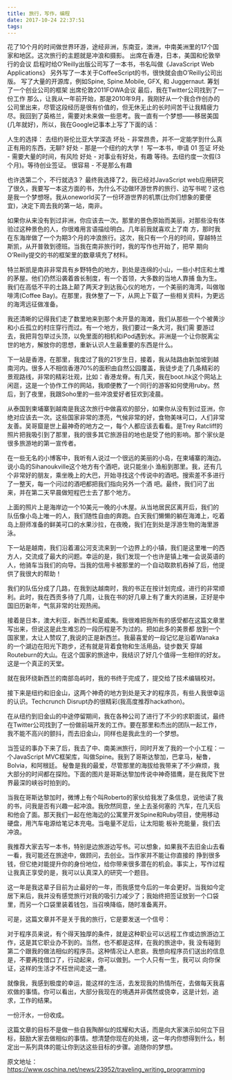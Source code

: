 ```yaml
---
title: 旅行，写作，编程
date: 2017-10-24 22:37:51
tags:
---
```


花了10个月的时间做世界环游，途经非洲，东南亚，澳洲，中南美洲里的17个国家和地区。这次旅行的主题就是冲浪和摄影。
出席在香港，日本，美国和伦敦举行的会议
启程时给O’Reilly出版公司写了一本书，书名叫做《JavaScript Web Applications》
另外写了一本关于CoffeeScript的书，很快就会由O’Reilly公司出版。
写了大量的开源库，例如Spine, Spine.Mobile, GFX, 和 Juggernaut.
筹划了一个创业公司的框架
出席伦敦2011FOWA会议
最后，我在Twitter公司找到了一份工作
那么，让我从一年前开始，那是2010年9月，我刚好从一个我合作创办的公司里出来，尽管这段经历是很有价值的，但无休无止的长时间苦干让我精疲力 尽。我回到了英格兰，需要对未来做一些思考。我一直有一个梦想——移居美国(几年就好)，所以，我在Google记事本上写了下面的话：

人生的选择：
去纽约哥伦比亚大学深造
坏处 - 非常昂贵，并不一定能学到什么真正有用的东西，无聊?
好处 - 那是一个纽约的大学！
写一本书，申请 01 签证
坏处 - 需要大量的时间，有风险
好处 - 对事业有好处，有趣
等待。去纽约度一次假(3个月)。等待创业签证。
很容易 - 不是那么有趣

也许选第二个，不行就选3？
最终我选择了2，我已经对JavaScript web应用研究了很久，我要写一本这方面的书，为什么不边做环游世界的旅行、边写书呢？这也是我一个梦想呀。我从oneworld买了一份环游世界的机票(比你们想象的要便宜)，决定下周去我的第一站，南非。

如果你从来没有到过非洲，你应该去一次。那里的景色原始而美丽，对那些没有体验过这种景色的人，你很难用言语描绘明白。几年前我就喜欢上了南 方，那时我在东海岸做了一个为期3个月的冲浪旅行。这次，我只有一个月的时间，穿越特兰斯凯，从开普敦到德班。当我在南非旅行时，我的写作也开始了，把早 期向O’Reilly提交的书的框架里的数章填充了材料。

特兰斯凯是南非非常具有乡野特色的地方，到处是连绵的小山，一些小村庄和土堆的茅屋。他们仍然沿袭着酋长制度，有一个首领，大多数的当地人靠捕 鱼为生。我们在高低不平的土路上颠了两天才到达我心仪的地方，一个美丽的海湾，叫做咖啡湾(Coffee Bay)。在那里，我休整了一下，从网上下载了一些相关资料，为更远的海湾远征做准备。

我还清晰的记得我们走了数里地来到那个未开垦的海滩，我们从那些一个个被黄沙和小丘孤立的村庄穿行而过。有一个地方，我们要过一条大河，我们需 要游过去，我把背包举过头顶，以免里面的相机和iPod遇到水。非洲是一个让你脱离尘世的地方，解放你的思想，重新认识人生最重要的东西是什么。

下一站是香港，在那里，我度过了我的21岁生日，接着，我从陆路由新加坡到越南河内。很多人不相信香港70%的面积由自然公园覆盖，我徒步走了几条精彩的景观路线，非常的精彩壮观，比如：香港龙脊。有几天，我在boot.hk这个网站上闲逛，这是一个协作工作的网站，我顺便教了一个同行的游客如何使用ruby。然后，到了夜里，我跟Soho里的一些冲浪爱好者狂欢到凌晨。

从泰国到柬埔寨到越南是我这次旅行中做喜欢的部分，如果你从没有到过亚洲，你绝对应该去一次。这些国家非常的漂亮，气候非常的好，食物美味可口，人们非常友善。吴哥窟是世上最神奇的地方之一，每个人都应该去看看。是Trey Ratcliff的照片把我吸引到了那里，我的很多其它旅游目的地也是受了他的影响。那个家伙是很多旅游地的第一宣传者。

在一些无名的小博客中，我听有人说过一个很远的美丽的小岛，在柬埔寨的海边。说小岛的Sihanoukville这个地方有个酒吧，说只能坐小 渔船到那里。我，还有几个非常好的朋友，乘坐晚上的大巴，开始寻找这个传说中的酒吧。搜索差不多进行了一整天，每一个问过的酒吧都把我们指向另外一个酒 吧。最终，我们问了出来，并在第二天早晨做短程巴士去了那个地方。

上面的照片上是海岸边一个10美元一晚的小木屋。从当地居民区离开后，我们的队伍像小岛上唯一的人，我们随性自由的奔跑。白天我们懒懒的躺在海滩上，吃着岛上厨师准备的鲜美可口的水果沙拉，在夜晚，我们在到处是浮游生物的海里游泳。

下一站是越南，我们沿着湄公河支流来到一个边界上的小镇，我们是这里唯一的西方人，交流成了最大的问题。幸运的是，我们发现一个也许是镇上唯一会说英语的人，他骑车当我们的向导。当我的信用卡被那里的一个自动取款机吞掉了后，他提供了我很大的帮助！

我们的队伍分成了几路，在我到达越南时，我的书正在按计划完成，进行的非常顺利。此时，我在西贡多待了几周，让我在书的好几章上有了重大的进展，正好是中国旧历新年，气氛非常的壮观热闹。

接着是日本，澳大利亚，新西兰和夏威夷。我很难把我所有的感受都在这篇文章里写出来，但说这是此生难忘的一段历程是不为过的。把如此多的美景都 放到一个国家里，太让人赞叹了,我说的正是新西兰。我最喜爱的一段记忆是沿着Wanaka的一个湖边在阳光下跑步，还有就是背着食物和生活用品，徒步数天 穿越Routeburn的大山。在这个国家的旅途中，我结识了好几个值得一生相伴的好友。这是一个真正的天堂。

就在我环绕新西兰的南部岛屿时，我的书终于完成了，提交给了技术编辑校对。

接下来是纽约和旧金山，这两个神奇的地方到处是天才的程序员，有些人我很幸运的认识。Techcrunch Disrupt办的很精彩(我高度推荐hackathon)。

在从纽约到旧金山的中途停留期间，我在各种公司了进行了不少的求职面试，最终在Twitter公司找到了一份做前端开发的工作。要在那里和杰出的团队一起工作，我不能不高兴的颤抖，而去旧金山，同样也是我此生的一个梦想。

当签证的事办下来了后，我去了中、南美洲旅行，同时开发了我的一个小工程：一个JavaScript MVC框架库，叫做Spine。我到了哥斯达黎加，巴拿马，秘鲁，Bolvia，和阿根廷。 秘鲁是我的最爱，尽管那里的海拔给我带来了不少麻烦，我大部分的时间都在探险。下面的图片是哥斯达黎加传说中神奇猎鹰，是在我爬下世界最深的峡谷时拍到的。

当我在哥斯达黎加时，微博上有个叫Roberto的家伙给我发了条信息，说他读了我的书，问我是否有兴趣一起冲浪。我欣然同意，坐上去圣何塞的 汽车，在几天后和他会了面。那天我们一起在他海边的公寓里开发Spine和Ruby项目，使用移动硬盘，用汽车电源给笔记本充电。当电量不足后，让太阳能 板补充能量，我们去冲浪。

我推荐大家去写一本书，特别是边旅游边写书。可以想象，如果我不去旧金山去看一看，我可能还在旅途中，做顾问，去创业。当作家并不能让你直接的 挣到很多钱，但它绝对能提升你的身份地位，给你带来很多潜在的机会。事实上，写作过程让我真正享受的是，我可以认真深入的研究一个题目。

这一年是我这辈子目前为止最好的一年，而我感觉今后的一年会更好。当我如今定居下来后，我并没有感觉旅行对我的吸引力减少了；我始终把签证放到一个口袋里，而另一个口袋里装着钱包，当召唤降临，随时准备离开。

可是，这篇文章并不是关于我的旅行，它是要发送一个信号：

对于程序员来说，有个得天独厚的条件，就是这种职业可以远程工作或边旅游边工作，这是其它职业办不到的。当然，也不都是这样，在我的旅途中，我 没有碰到第二个跟我的做法相似的程序员。这种情况让人悲哀。我想向程序员们送出的信息是，不要再找借口了，行动起来，你可以做到。一个人只有一生，我可以 向你保证，这样的生活才不枉世间走这一遭。

就像我，我感到极度的幸运，能这样的生活，去发现我的热情所在，去做每天我喜欢做的事情。你可以看出，大部分我现在的境遇并非偶然或侥幸，这是计划，追求，工作的结果。

一份汗水，一份收成。

这篇文章的目标不是做一些自我陶醉似的炫耀和大话，而是向大家演示如何立下目标，鼓励大家去做相似的事情。想清楚你现在的处境，这一年内你想得到什么，制定出一系列具体的能让你到达这些目标的步骤。追随你的梦想。

原文地址：<https://www.oschina.net/news/23952/traveling_writing_programming>